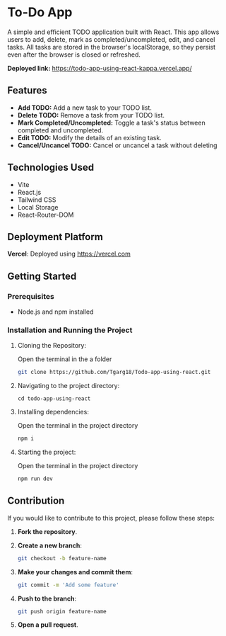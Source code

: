 # To-Do App

A simple and efficient TODO application built with React. This app allows users to add, delete, mark as completed/uncompleted, edit, and cancel tasks. All tasks are stored in the browser's localStorage, so they persist even after the browser is closed or refreshed.

**Deployed link:** https://todo-app-using-react-kappa.vercel.app/

## Features

- **Add TODO:** Add a new task to your TODO list.
- **Delete TODO:** Remove a task from your TODO list.
- **Mark Completed/Uncompleted:** Toggle a task's status between completed and uncompleted.
- **Edit TODO:** Modify the details of an existing task.
- **Cancel/Uncancel TODO:** Cancel or uncancel a task without deleting 

## Technologies Used

- Vite
- React.js
- Tailwind CSS
- Local Storage
- React-Router-DOM

## Deployment Platform

**Vercel**: Deployed using  https://vercel.com

## Getting Started

### Prerequisites

- Node.js and npm installed

### Installation and Running the Project

1. Cloning the Repository:
    
    Open the terminal in the a folder
    ```bash
    git clone https://github.com/Tgarg18/Todo-app-using-react.git
    ```

2. Navigating to the project directory:

    ```
    cd todo-app-using-react
    ```

3. Installing dependencies:
    
    Open the terminal in the project directory
    ```bash
    npm i
    ```

4. Starting the project:

    Open the terminal in the project directory
    ```bash
    npm run dev
    ```

## Contribution

If you would like to contribute to this project, please follow these steps:

1. **Fork the repository**.

2. **Create a new branch**:

    ```bash
    git checkout -b feature-name
    ```

3. **Make your changes and commit them**:

    ```bash
    git commit -m 'Add some feature'
    ```

4. **Push to the branch**:

    ```bash
    git push origin feature-name
    ```

5. **Open a pull request**.
